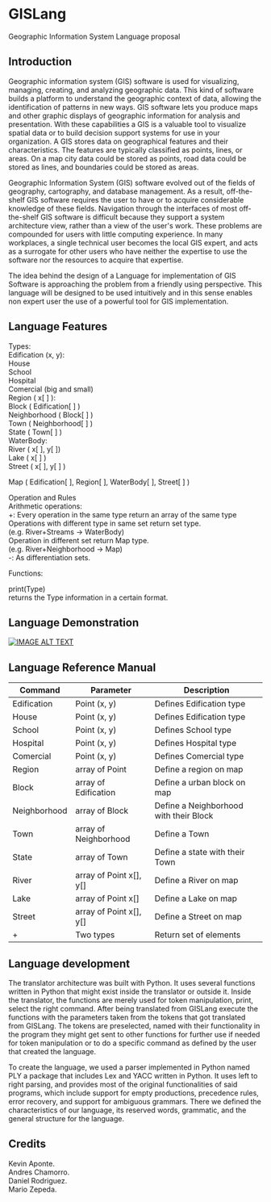 # GISLang

Geographic Information System Language proposal

## Introduction

Geographic information system (GIS) software is used for visualizing, managing, creating, and analyzing geographic data. This kind of software builds a platform to understand the geographic context of data, allowing the identification of patterns in new ways. 
GIS software lets you produce maps and other graphic displays of geographic information for analysis and presentation. With these capabilities a GIS is a valuable tool to visualize spatial data or to build decision support systems for use in your organization.
A GIS stores data on geographical features and their characteristics. The features are typically classified as points, lines, or areas. On a map city data could be stored as points, road data could be stored as lines, and boundaries could be stored as areas.

Geographic Information System (GIS) software evolved out of the fields of geography, cartography, and database management. As a result, off-the-shelf GIS software requires the user to have or to acquire considerable knowledge of these fields. Navigation through the interfaces of most off-the-shelf GIS software is difficult because they support a system architecture view, rather than a view of the user's work. These problems are compounded for users with little computing experience. In many workplaces, a single technical user becomes the local GIS expert, and acts as a surrogate for other users who have neither the expertise to use the software nor the resources to acquire that expertise.

The idea behind the design of a Language for implementation of GIS Software is approaching the problem from a friendly using perspective. This language will be designed to be used intuitively and in this sense enables non expert user the use of a powerful tool for GIS implementation. 


## Language Features

Types:  
	Edification (x, y):  
	House  
	School  
	Hospital  
	Comercial (big and small)  
Region ( x[ ] ):  
	Block  ( Edification[ ] )  
	Neighborhood ( Block[ ]  )  
	Town ( Neighborhood[ ] )  
	State ( Town[ ] )  
WaterBody:  
	River ( x[ ], y[ ])  
	Lake ( x[ ] )  
Street ( x[ ], y[ ] )  

Map ( Edification[ ], Region[ ], WaterBody[ ], Street[ ] )

Operation and Rules  
	Arithmetic operations:  
		+: Every operation in the same type return an array of the same type  
			Operations with different type in same set return set type.  
			(e.g. River+Streams -> WaterBody)  
			Operation in different set return Map type.  
			(e.g. River+Neighborhood -> Map)  
		-: As differentiation sets.  

Functions:

print(Type)  
	returns the Type information in a certain format.

## Language Demonstration

[![IMAGE ALT TEXT](http://img.youtube.com/vi/ZGW8-an3OGU/0.jpg)](http://www.youtube.com/watch?v=ZGW8-an3OGU "GISLang Demo")

## Language Reference Manual

Command | Parameter | Description
------- | --------- | -----------
Edification | Point (x, y) | Defines Edification type
House | Point (x, y) | Defines Edification type
School    | Point (x, y) | Defines School type
Hospital  | Point (x, y) | Defines Hospital type
Comercial | Point (x, y) | Defines Comercial type
Region | array of Point | Define a region on map
Block | array of Edification | Define a urban block on map
Neighborhood | array of Block | Define a Neighborhood with their Block
Town | array of Neighborhood | Define a Town
State | array of Town | Define a state with their Town
River | array of Point x[], y[] | Define a River on map
Lake  | array of Point x[] | Define a Lake on map
Street| array of Point x[], y[] | Define a Street on map
+ | Two types | Return set of elements

## Language development

The translator architecture was built with Python. It uses several functions written in Python that might exist inside the translator 
or outside it. Inside the translator,  the functions are merely used for token manipulation,  print,  select the right command. After 
being translated from GISLang execute the functions with the parameters taken from the tokens that got translated from GISLang. The 
tokens are preselected,  named with their functionality in the program they might get sent to other functions for further use if 
needed for token manipulation or to do a specific command as defined by the user that created the language.

To create the language,  we used a parser implemented in Python named PLY a package that includes Lex and YACC written in Python. It 
uses left to right parsing,  and provides most of the original functionalities of said programs,  which include support for empty 
productions,  precedence rules,  error recovery,  and support for ambiguous grammars. There we defined the characteristics of our 
language,  its reserved words,  grammatic,  and the general structure for the language.

## Credits

Kevin Aponte.  
Andres Chamorro.  
Daniel Rodriguez.  
Mario Zepeda.  
